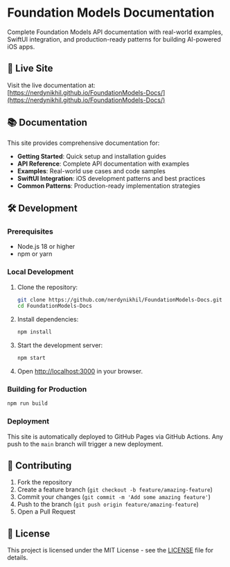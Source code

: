 # Foundation Models Documentation

Complete Foundation Models API documentation with real-world examples, SwiftUI integration, and production-ready patterns for building AI-powered iOS apps.

## 🚀 Live Site

Visit the live documentation at: [https://nerdynikhil.github.io/FoundationModels-Docs/](https://nerdynikhil.github.io/FoundationModels-Docs/)

## 📚 Documentation

This site provides comprehensive documentation for:

- **Getting Started**: Quick setup and installation guides
- **API Reference**: Complete API documentation with examples
- **Examples**: Real-world use cases and code samples
- **SwiftUI Integration**: iOS development patterns and best practices
- **Common Patterns**: Production-ready implementation strategies

## 🛠️ Development

### Prerequisites

- Node.js 18 or higher
- npm or yarn

### Local Development

1. Clone the repository:
   ```bash
   git clone https://github.com/nerdynikhil/FoundationModels-Docs.git
   cd FoundationModels-Docs
   ```

2. Install dependencies:
   ```bash
   npm install
   ```

3. Start the development server:
   ```bash
   npm start
   ```

4. Open [http://localhost:3000](http://localhost:3000) in your browser.

### Building for Production

```bash
npm run build
```

### Deployment

This site is automatically deployed to GitHub Pages via GitHub Actions. Any push to the `main` branch will trigger a new deployment.

## 🤝 Contributing

1. Fork the repository
2. Create a feature branch (`git checkout -b feature/amazing-feature`)
3. Commit your changes (`git commit -m 'Add some amazing feature'`)
4. Push to the branch (`git push origin feature/amazing-feature`)
5. Open a Pull Request

## 📄 License

This project is licensed under the MIT License - see the [LICENSE](LICENSE) file for details.
